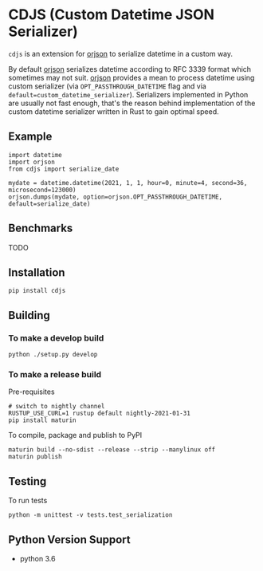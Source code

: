# CDJS (Custom Datetime JSON Serializer)

`cdjs` is an extension for [orjson](https://github.com/ijl/orjson) to serialize datetime in a custom way.

By default [orjson](https://github.com/ijl/orjson) serializes datetime according to RFC 3339 format which sometimes may not suit. 
[orjson](https://github.com/ijl/orjson) provides a mean to process datetime using custom serializer (via `OPT_PASSTHROUGH_DATETIME` flag and via `default=custom_datetime_serializer`). 
Serializers implemented in Python are usually not fast enough, that's the reason behind implementation of the custom datetime serializer written in Rust to gain optimal speed.

## Example

```
import datetime
import orjson
from cdjs import serialize_date

mydate = datetime.datetime(2021, 1, 1, hour=0, minute=4, second=36, microsecond=123000)
orjson.dumps(mydate, option=orjson.OPT_PASSTHROUGH_DATETIME, default=serialize_date)
```

## Benchmarks

TODO

## Installation

```
pip install cdjs
```

## Building

### To make a develop build

```
python ./setup.py develop
```

### To make a release build

Pre-requisites

```
# switch to nightly channel
RUSTUP_USE_CURL=1 rustup default nightly-2021-01-31
pip install maturin
```

To compile, package and publish to PyPI

```
maturin build --no-sdist --release --strip --manylinux off
maturin publish
```

## Testing

To run tests

```
python -m unittest -v tests.test_serialization
```

## Python Version Support

- python 3.6

